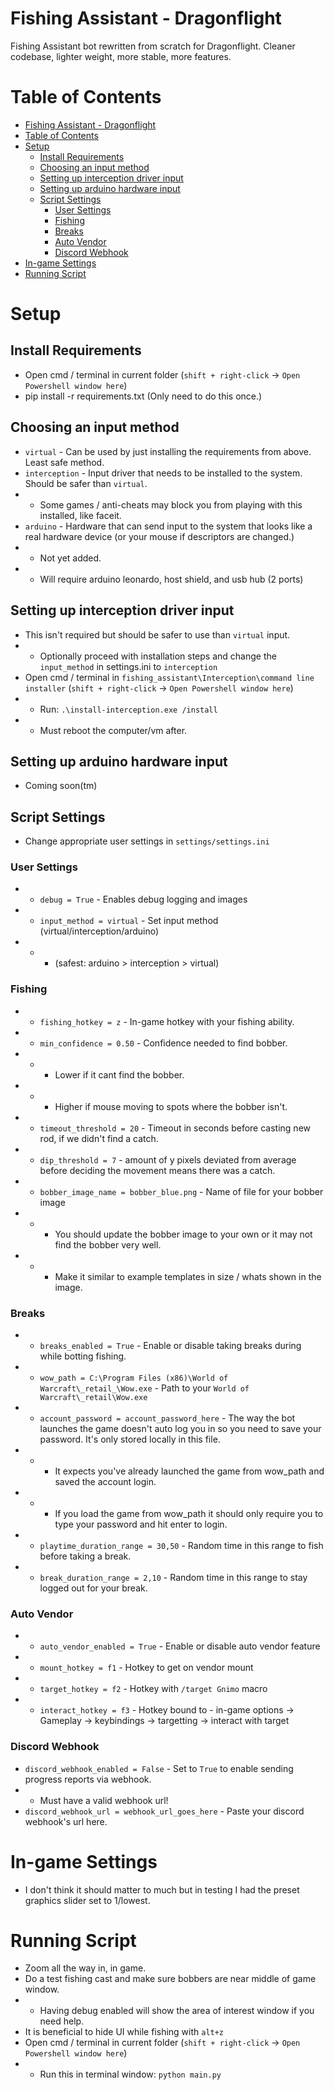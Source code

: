 # Fishing Assistant - Dragonflight
Fishing Assistant bot rewritten from scratch for Dragonflight. Cleaner codebase, lighter weight, more stable, more features.

# Table of Contents
- [Fishing Assistant - Dragonflight](#fishing-assistant---dragonflight)
- [Table of Contents](#table-of-contents)
- [Setup](#setup)
  - [Install Requirements](#install-requirements)
  - [Choosing an input method](#choosing-an-input-method)
  - [Setting up interception driver input](#setting-up-interception-driver-input)
  - [Setting up arduino hardware input](#setting-up-arduino-hardware-input)
  - [Script Settings](#script-settings)
    - [User Settings](#user-settings)
    - [Fishing](#fishing)
    - [Breaks](#breaks)
    - [Auto Vendor](#auto-vendor)
    - [Discord Webhook](#discord-webhook)
- [In-game Settings](#in-game-settings)
- [Running Script](#running-script)

# Setup
## Install Requirements
* Open cmd / terminal in current folder (`shift + right-click` -> `Open Powershell window here`)
* pip install -r requirements.txt (Only need to do this once.)

## Choosing an input method
* `virtual` - Can be used by just installing the requirements from above. Least safe method.
* `interception` - Input driver that needs to be installed to the system. Should be safer than `virtual`.
* * Some games / anti-cheats may block you from playing with this installed, like faceit.
* `arduino` - Hardware that can send input to the system that looks like a real hardware device (or your mouse if descriptors are changed.)
* * Not yet added.
* * Will require arduino leonardo, host shield, and usb hub (2 ports)

## Setting up interception driver input
* This isn't required but should be safer to use than `virtual` input. 
* * Optionally proceed with installation steps and change the `input_method` in settings.ini to `interception`
* Open cmd / terminal in `fishing_assistant\Interception\command line installer` (`shift + right-click` -> `Open Powershell window here`)
* * Run: `.\install-interception.exe /install`
* * Must reboot the computer/vm after.

## Setting up arduino hardware input
* Coming soon(tm)

## Script Settings
* Change appropriate user settings in `settings/settings.ini`

### User Settings
* * `debug = True` - Enables debug logging and images
* * `input_method = virtual` - Set input method (virtual/interception/arduino) 
* * * (safest: arduino > interception > virtual)

### Fishing
* * `fishing_hotkey = z` - In-game hotkey with your fishing ability.
* * `min_confidence = 0.50` - Confidence needed to find bobber. 
* * * Lower if it cant find the bobber.
* * * Higher if mouse moving to spots where the bobber isn't.
* * `timeout_threshold = 20`  - Timeout in seconds before casting new rod, if we didn't find a catch.
* * `dip_threshold = 7`  - amount of y pixels deviated from average before deciding the movement means there was a catch.
* * `bobber_image_name = bobber_blue.png` - Name of file for your bobber image
* * * You should update the bobber image to your own or it may not find the bobber very well.
* * * Make it similar to example templates in size / whats shown in the image.

### Breaks
* * `breaks_enabled = True` - Enable or disable taking breaks during while botting fishing.
* * `wow_path = C:\Program Files (x86)\World of Warcraft\_retail_\Wow.exe` - Path to your `World of Warcraft\_retail\Wow.exe`
* * `account_password = account_password_here` - The way the bot launches the game doesn't auto log you in so you need to save your password. It's only stored locally in this file.
* * * It expects you've already launched the game from wow_path and saved the account login.
* * * If you load the game from wow_path it should only require you to type your password and hit enter to login.
* * `playtime_duration_range = 30,50` - Random time in this range to fish before taking a break.
* * `break_duration_range = 2,10` - Random time in this range to stay logged out for your break.

### Auto Vendor
* * `auto_vendor_enabled = True` - Enable or disable auto vendor feature
* * `mount_hotkey = f1` - Hotkey to get on vendor mount
* * `target_hotkey = f2` - Hotkey with `/target Gnimo` macro
* * `interact_hotkey = f3` - Hotkey bound to - in-game options -> Gameplay -> keybindings -> targetting -> interact with target

### Discord Webhook
* `discord_webhook_enabled = False` - Set to `True` to enable sending progress reports via webhook.
* * Must have a valid webhook url!
* `discord_webhook_url = webhook_url_goes_here` - Paste your discord webhook's url here.

# In-game Settings
* I don't think it should matter to much but in testing I had the preset graphics slider set to 1/lowest.

# Running Script
* Zoom all the way in, in game.
* Do a test fishing cast and make sure bobbers are near middle of game window.
* * Having debug enabled will show the area of interest window if you need help.
* It is beneficial to hide UI while fishing with `alt+z`
* Open cmd / terminal in current folder (`shift + right-click` -> `Open Powershell window here`)
* * Run this in terminal window: `python main.py`